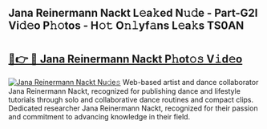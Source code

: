 ## Jana Reinermann Nackt L𝚎a𝚔ed N𝚞𝚍e - Part-G2I Vi𝚍𝚎o P𝚑𝚘tos - H𝚘𝚝 O𝚗𝚕yf𝚊ns L𝚎a𝚔s TS0AN

# <h2><a href="http://kfdlvre.oniu.top/?m=Jana+Reinermann+Nackt">🔗👉 🔴 Jana Reinermann Nackt P𝚑ot𝚘𝚜 V𝚒d𝚎o</a></h2>

[![Jana Reinermann Nackt Nu𝚍e𝚜](https://i.imgur.com/0qMVB7G.gif)](http://kfdlvre.oniu.top/?m=Jana+Reinermann+Nackt)
Web-based artist and dance collaborator Jana Reinermann Nackt, recognized for publishing dance and lifestyle tutorials through solo and collaborative dance routines and compact clips. Dedicated researcher Jana Reinermann Nackt, recognized for their passion and commitment to advancing knowledge in their field.  
